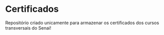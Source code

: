 # Certificados
Repositório criado unicamente para armazenar os certificados dos cursos transversais do Senai!

